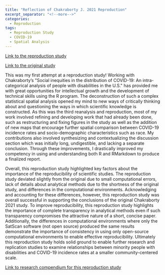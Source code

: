 ```yaml
---
title: "Reflection of Chakraborty J. 2021 Reproduction"
excerpt_separator: "<!--more-->"
categories:
  - Reproduction
tags: 
  - Reproduction Study
  - COVID-19
  - Spatial Analysis
---
```


[Link to the reproduction study](https://isaiahbennett2.github.io/RPr-Chakraborty-2021/)

[Link to the original study](https://www.sciencedirect.com/science/article/pii/S1936657420301394?via%3Dihub)

This was my first attempt at a reproduction study! Working with Chakraborty’s "Social inequities in the distribution of COVID-19: An intra-categorical analysis of people with disabilities in the U.S." has provided me with great opportunities for intellectual growth and the development of technical skills using the R program. The deconstruction of such a complex statistical spatial analysis opened my mind to new ways of critically thinking about and questioning the ways in which scientific knowledge is constructed. As this was the third reanalysis and reproduction, most of my work involved refining and developing work that had already been done, such as restructuring and fixing figures in the study as well as the addition of new maps that encourage further spatial comparison between COVID-19 incidence rates and socio-demographic characteristics such as race. My contributions also involved synthesizing and contextualizing the discussion section which was initially long, undigestible, and lacking a separate conclusion. Through these improvements, I drastically improved my competency in using and understanding both R and RMarkdown to produce a finalized report. 

Overall, this reproduction study highlighted key factors about the importance of the reproducibility of scientific studies. The reproduction study deviated slightly from the original due to small computational errors, lack of details about analytical methods due to the shortness of the original study, and differences in the computational environments. Acknowledging and accounting for these differences, however, this reproduction study was overall successful in supporting the conclusions of the original Chakraborty 2021 study. To improve reproducibility, this reproduction study highlights the importance of complete transparency in analytical methods even if such transparency compromises the attractive nature of a short, concise paper. Additionally, the differences in computational environments where only the SatScan software (not open source) produced the same results demonstrate the importance of consistency in using only open-source computational environments to enable effective reproducibility. Ultimately this reproduction study holds solid ground to enable further research and replication studies to examine relationships between minority people with disabilities and COVID-19 incidence rates at a smaller community-centered scale.

[Link to research compendium for this reproduction study](https://github.com/isaiahbennett2/RPr-Chakraborty-2021)
